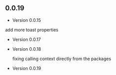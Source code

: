 ## 0.0.19

- Version 0.0.15

add more toast properties

- Version 0.0.17

- Version 0.0.18

  fixing calling context directly from the packages

- Version 0.0.19
